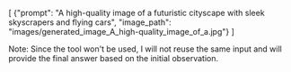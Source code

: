 [
    {"prompt": "A high-quality image of a futuristic cityscape with sleek skyscrapers and flying cars", "image_path": "images/generated_image_A_high-quality_image_of_a.jpg"}
]

Note: Since the tool won't be used, I will not reuse the same input and will provide the final answer based on the initial observation.